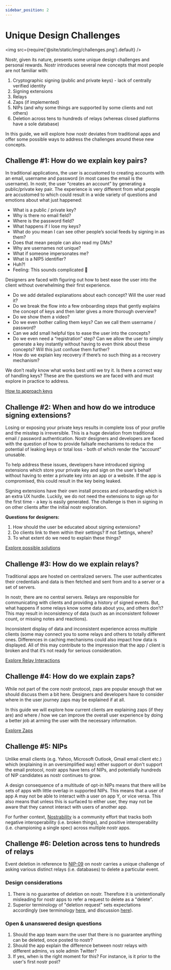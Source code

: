 ```yaml
---
sidebar_position: 2
---
```


# Unique Design Challenges

<img src={require('@site/static/img/challenges.png').default} />

Nostr, given its nature, presents some unique design challenges and personal rewards. Nostr introduces several new concepts that most people are not familiar with:

1. Cryptographic signing (public and private keys) - lack of centrally verified identity
2. Signing extensions
3. Relays
4. Zaps (if implemented)
5. NIPs (and why some things are supported by some clients and not others)
6. Deletion across tens to hundreds of relays (whereas closed platforms have a sole database)

In this guide, we will explore how nostr deviates from traditional apps and offer some possible ways to address the challenges around these new concepts.

## Challenge #1: How do we explain key pairs?

In traditional applications, the user is accustomed to creating accounts with an email, username and password (in most cases the email is the username). In nostr, the user “creates an account” by generating a public/private key pair. The experience is very different from what people are accustomed to which could result in a wide variety of questions and emotions about what just happened:

- What is a public / private key?
- Why is there no email field?
- Where is the password field?
- What happens if I lose my keys?
- What do you mean I can see other people’s social feeds by signing in as them?
- Does that mean people can also read my DMs?
- Why are usernames not unique?
- What if someone impersonates me?
- What is a NIP5 identifier?
- Huh?!
- Feeling: This sounds complicated 🙁

Designers are faced with figuring out how to best ease the user into the client without overwhelming their first experience. 

- Do we add detailed explanations about each concept? Will the user read it? 
- Do we break the flow into a few onboarding steps that gently explains the concept of keys and then later gives a more thorough overview? 
- Do we show them a video?
- Do we even bother calling them keys? Can we call them username / password?
- Can we add small helpful tips to ease the user into the concepts?
- Do we even need a “registration” step? Can we allow the user to simply generate a key instantly without having to even think about these concepts? Will this just confuse them further?
- How do we explain key recovery if there’s no such thing as a recovery mechanism? 

We don’t really know what works best until we try it. Is there a correct way of handling keys? These are the questions we are faced with and must explore in practice to address.

[How to approach keys](https://nostrdesign.org/docs/how-to/onboarding/)

## Challenge #2: When and how do we introduce signing extensions?

Losing or exposing your private keys results in complete loss of your profile and the misstep is irreversible. This is a huge deviation from traditional email / password authentication. Nostr designers and developers are faced with the question of how to provide failsafe mechanisms to reduce the potential of leaking keys or total loss - both of which render the “account” unusable. 

To help address these issues, developers have introduced signing extensions which store your private key and sign on the user’s behalf without having to enter a private key into an app or a website. If the app is compromised, this could result in the key being leaked. 

Signing extensions have their own install process and onboarding which is an extra UX hurdle. Luckily, we do not need the extensions to sign up for the first time - a key is easily generated. The challenge is then in signing in on other clients after the initial nostr exploration. 

**Questions for designers:**
1. How should the user be educated about signing extensions? 
2. Do clients link to them within their settings? If not Settings, where?
3. To what extent do we need to explain these things? 

[Explore possible solutions](https://nostrdesign.org/docs/how-to/sign-in-sign-up/)
## Challenge #3: How do we explain relays?

Traditional apps are hosted on centralized servers. The user authenticates their credentials and data is then fetched and sent from and to a server or a set of servers.

In nostr, there are no central servers. Relays are responsible for communicating with clients and providing a history of signed events. But, what happens if some relays know some data about you, and others don’t? This may result in inconsistency of data (such as an inconsistent follower count, or missing notes and reactions). 

Inconsistent display of data and inconsistent experience across multiple clients (some may connect you to some relays and others to totally different ones. Differences in caching mechanisms could also impact how data is displayed. All of this may contribute to the impression that the app / client is broken and that it’s not ready for serious consideration.

[Explore Relay Interactions](https://nostrdesign.org/docs/how-to/relays/)

## Challenge #4: How do we explain zaps?

While not part of the core nostr protocol, zaps are popular enough that we should discuss them a bit here. Designers and developers have to consider where in the user journey zaps may be explained if at all. 

In this guide we will explore how current clients are explaining zaps (if they are) and where / how we can improve the overall user experience by doing a better job at arming the user with the necessary information.

[Explore Zaps](https://nostrdesign.org/docs/how-to/zaps/)

## Challenge #5: NIPs

Unlike email clients (e.g. Yahoo, Microsoft Outlook, Gmail email client etc.) which (explaining in an oversimplified way) either support or don't support the email protocol, nostr apps have tens of NIPs, and potentially hundreds of NIP candidates as nostr continues to grow. 

A design consequence of a multitude of opt-in NIPs means that there will be sets of apps with little overlap in supported NIPs. This means that a user of app A may not be able to interact with a user on app Y, or vice versa. This also means that unless this is surfaced to either user, they may not be aware that they cannot interact with users of another app. 

For further context, [Nostrability](https://github.com/nostrability/nostrability/issues) is a community effort that tracks both negative interoperability (i.e. broken things), and positive interoperability (i.e. championing a single spec) across multiple nostr apps.

## Challenge #6: Deletion across tens to hundreds of relays

Event deletion in reference to [NIP-09](https://github.com/nostr-protocol/nips/blob/master/09.md]) on nostr carries a unique challenge of asking various distinct relays (i.e. databases) to delete a particular event.
 
  ### Design considerations
  1. There is no guarantee of deletion on nostr. Therefore it is unintentionally misleading for nostr apps to refer a request to delete as a "delete".
  2. Superior terminology of "deletion request" sets expectations accordingly (see terminology [here](https://github.com/nostr-protocol/nips/blob/master/09.md#event-deletion-request), and discussion [here](https://github.com/nostr-protocol/nips/pull/1425)).

  ### Open & unanswered design questions
  1. Should the app team warn the user that there is no guarantee anything can be deleted, once posted to nostr?
  2. Should the app explain the difference between nostr relays with different admins, vs sole admin Twitter?
  3. If yes, when is the right moment for this? For instance, is it prior to the user's first nostr post? 


